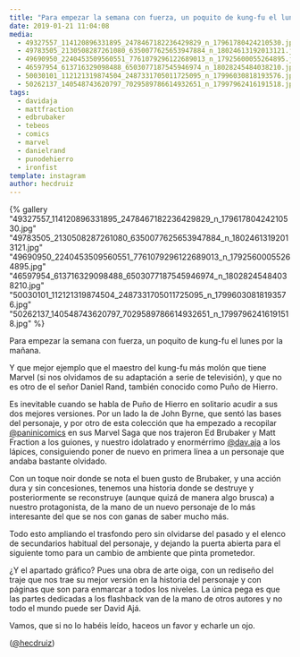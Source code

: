 ```yaml
---
title: "Para empezar la semana con fuerza, un poquito de kung-fu el lunes por la mañana"
date: 2019-01-21 11:04:08
media: 
  - 49327557_114120896331895_2478467182236429829_n_17961780424210530.jpg
  - 49783505_2130508287261080_6350077625653947884_n_18024613192013121.jpg
  - 49690950_2240453509560551_7761079296122689013_n_17925600055264895.jpg
  - 46597954_613716329098488_6503077187545946974_n_18028245484038210.jpg
  - 50030101_112121319874504_2487331705011725095_n_17996030818193576.jpg
  - 50262137_140548743620797_7029589786614932651_n_17997962416191518.jpg
tags: 
  - davidaja
  - mattfraction
  - edbrubaker
  - tebeos
  - comics
  - marvel
  - danielrand
  - punodehierro
  - ironfist
template: instagram
author: hecdruiz
---
```


{% gallery "49327557_114120896331895_2478467182236429829_n_17961780424210530.jpg" "49783505_2130508287261080_6350077625653947884_n_18024613192013121.jpg" "49690950_2240453509560551_7761079296122689013_n_17925600055264895.jpg" "46597954_613716329098488_6503077187545946974_n_18028245484038210.jpg" "50030101_112121319874504_2487331705011725095_n_17996030818193576.jpg" "50262137_140548743620797_7029589786614932651_n_17997962416191518.jpg" %}

Para empezar la semana con fuerza, un poquito de kung-fu el lunes por la mañana.

Y que mejor ejemplo que el maestro del kung-fu más molón que tiene Marvel (si nos olvidamos de su adaptación a serie de televisión), y que no es otro de el señor Daniel Rand, también conocido como Puño de Hierro.

Es inevitable cuando se habla de Puño de Hierro en solitario acudir a sus dos mejores versiones. Por un lado la de John Byrne, que sentó las bases del personaje, y por otro de esta colección que ha empezado a recopilar [@paninicomics](https://instagram.com/paninicomics) en sus Marvel Saga que nos trajeron Ed Brubaker y Matt Fraction a los guiones, y nuestro idolatrado y enormérrimo [@dav.aja](https://instagram.com/dav.aja) a los lápices, consiguiendo poner de nuevo en primera línea a un personaje que andaba bastante olvidado.

Con un toque noir donde se nota el buen gusto de Brubaker, y una acción dura y sin concesiones, tenemos una historia donde se destruye y posteriormente se reconstruye (aunque quizá de manera algo brusca) a nuestro protagonista, de la mano de un nuevo personaje de lo más interesante del que se nos con ganas de saber mucho más.

Todo esto ampliando el trasfondo pero sin olvidarse del pasado y el elenco de secundarios habitual del personaje, y dejando la puerta abierta para el siguiente tomo para un cambio de ambiente que pinta prometedor.

¿Y el apartado gráfico? Pues una obra de arte oiga, con un rediseño del traje que nos trae su mejor versión en la historia del personaje y con páginas que son para enmarcar a todos los niveles. La única pega es que las partes dedicadas a los flashback van de la mano de otros autores y no todo el mundo puede ser David Ajá.

Vamos, que si no lo habéis leído, haceos un favor y echarle un ojo.

([@hecdruiz](https://instagram.com/hecdruiz))
